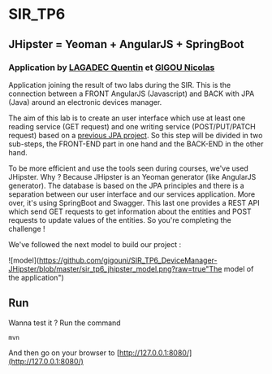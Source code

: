 # SIR_TP6
## JHipster = Yeoman + AngularJS + SpringBoot

### Application by [LAGADEC Quentin](https://github.com/quentin29200) et [GIGOU Nicolas](https://github.com/gigouni)
Application joining the result of two labs during the SIR. This is the connection between a FRONT AngularJS (Javascript) and BACK with JPA (Java) around an electronic devices manager.

The aim of this lab is to create an user interface which use at least one reading service (GET request) and one writing service (POST/PUT/PATCH request) based on a [previous JPA project](https://github.com/quentin29200/SR1_testjpa). So this step will be divided in two sub-steps, the FRONT-END part in one hand and the BACK-END in the other hand.

To be more efficient and use the tools seen during courses, we've used JHipster. Why ? Because JHipster is an Yeoman generator (like AngularJS generator). The database is based on the JPA principles and there is a separation between our user interface and our services application. More over, it's using SpringBoot and Swagger. This last one provides a REST API which send GET requests to get information about the entities and POST requests to update values of the entities. So you're completing the challenge !

We've followed the next model to build our project : 

![model](https://github.com/gigouni/SIR_TP6_DeviceManager-JHipster/blob/master/sir_tp6_jhipster_model.png?raw=true"The model of the application")

## Run

Wanna test it ? Run the command

    mvn

And then go on your browser to [http://127.0.0.1:8080/](http://127.0.0.1:8080/)
